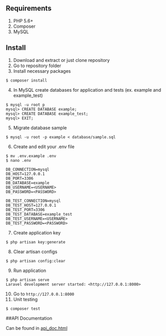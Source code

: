 ## Requirements
1. PHP 5.6+
2. Composer
2. MySQL

## Install

1. Download and extract or just clone repository
2. Go to repository folder
3. Install necessary packages

`$ composer install`

4. In MySQL create databases for application and tests (ex. example and example_test) 

```
$ mysql -u root p
mysql> CREATE DATABASE example;
mysql> CREATE DATABASE example_test;
mysql> EXIT;
```
5. Migrate database sample

`$ mysql -u root -p example < database/sample.sql`

6. Create and edit your .env file
```
$ mv .env.example .env
$ nano .env

DB_CONNECTION=mysql
DB_HOST=127.0.0.1
DB_PORT=3306
DB_DATABASE=example
DB_USERNAME=<USERNAME>
DB_PASSWORD=<PASSWORD>

DB_TEST_CONNECTION=mysql
DB_TEST_HOST=127.0.0.1
DB_TEST_PORT=3306
DB_TEST_DATABASE=example_test
DB_TEST_USERNAME=<USERNAME>
DB_TEST_PASSWORD=<PASSWORD>
```

7. Create application key

`$ php artisan key:generate`

8. Clear artisan configs

`$ php artisan config:clear`

9. Run application

```
$ php artisan serve
Laravel development server started: <http://127.0.0.1:8000>
```

10. Go to `http://127.0.0.1:8000`
11. Unit testing

`$ composer test`

##API Documentation

Can be found in [api_doc.html](api_doc.html)